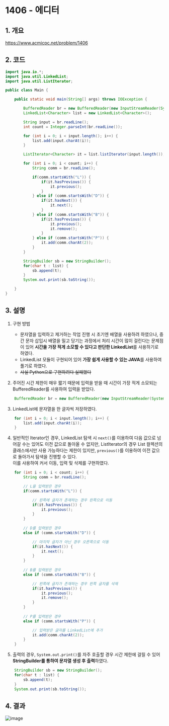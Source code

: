 # 1406 - 에디터

## 1. 개요
https://www.acmicpc.net/problem/1406

## 2. 코드
```java
import java.io.*;
import java.util.LinkedList;
import java.util.ListIterator;

public class Main {

    public static void main(String[] args) throws IOException {

        BufferedReader br = new BufferedReader(new InputStreamReader(System.in));
        LinkedList<Character> list = new LinkedList<Character>();

        String input = br.readLine();
        int count = Integer.parseInt(br.readLine());

        for (int i = 0; i < input.length(); i++) {
            list.add(input.charAt(i));
        }

        ListIterator<Character> it = list.listIterator(input.length());

        for (int i = 0; i < count; i++) {
            String comm = br.readLine();

            if(comm.startsWith("L")) {
                if(it.hasPrevious()) {
                    it.previous();
                }
            } else if (comm.startsWith("D")) {
                if(it.hasNext()) {
                    it.next();
                }
            } else if (comm.startsWith("B")) {
                if(it.hasPrevious()) {
                    it.previous();
                    it.remove();
                }
            } else if (comm.startsWith("P")) {
                it.add(comm.charAt(2));
            }
        }

        StringBuilder sb = new StringBuilder();
        for(char t : list) {
            sb.append(t);
        }
        System.out.print(sb.toString());

    }
}
```

## 3. 설명

1. 구현 방법

    - 문자열을 입력하고 제거하는 작업 진행 시 초기엔 배열을 사용하려 하였으나, 중간 문자 삽입시 배열을 밀고 당기는 과정에서 처리 시간이 많이 걸린다는 문제점이 있어 **시간을 가장 적게 소모할 수 있다고 판단한 LinkedList**를 사용하기로 하였다.
    - LinkedList 모듈이 구현되어 있어 **가장 쉽게 사용할 수 있는 JAVA**를 사용하여 풀기로 하였다.
    - ~~사실 Python으로 구현하려다 실패했다~~

2. 주어진 시간 제한이 매우 짧기 때문에 입력을 받을 때 시간이 가장 적게 소모되는 BufferedReader를 사용하여 입력을 받았다.
```java
    BufferedReader br = new BufferedReader(new InputStreamReader(System.in));
```

3. LinkedList에 문자열을 한 글자씩 저장하였다. 
```java
    for (int i = 0; i < input.length(); i++) {
        list.add(input.charAt(i));
    }
```

4. 일반적인 Iterator인 경우, LinkedList 탐색 시 ```next()```를 이용하여 다음 값으로 넘어갈 수는 있어도 이전 값으로 돌아올 수 없지만, ListIterator의 경우 List 컬렉션의 클래스에서만 사용 가능하다는 제한이 있지만, ```previous()```를 이용하여 이전 값으로 돌아가서 탐색을 진행할 수 있다.    
이를 사용하여 커서 이동, 입력 및 삭제를 구현하였다.

```java
    for (int i = 0; i < count; i++) {
        String comm = br.readLine();

        // L을 입력받은 경우
        if(comm.startsWith("L")) {

            // 왼쪽에 글자가 존재하는 경우 왼쪽으로 이동
            if(it.hasPrevious()) {
                it.previous();
            }
        }
        
        // D를 입력받은 경우
        else if (comm.startsWith("D")) {

            // 마지막 글자가 아닌 경우 오른쪽으로 이동
            if(it.hasNext()) {
                it.next();
            }
        }
        
        // B를 입력받은 경우
        else if (comm.startsWith("B")) {

            // 왼쪽에 글자가 존재하는 경우 왼쪽 글자를 삭제
            if(it.hasPrevious()) {
                it.previous();
                it.remove();
            }
        }
        
        // P를 입력받은 경우
        else if (comm.startsWith("P")) {

            // 입력받은 글자를 LinkedList에 추가
            it.add(comm.charAt(2));
        }
    }
```

5. 출력의 경우, ```System.out.print()```를 자주 호출할 경우 시간 제한에 걸릴 수 있어 **StringBuilder를 통하여 문자열 생성 후 출력**하였다.
```java
    StringBuilder sb = new StringBuilder();
    for(char t : list) {
        sb.append(t);
    }
    System.out.print(sb.toString());
```

## 4. 결과

![image](https://user-images.githubusercontent.com/29600820/86479044-5a82a480-bd86-11ea-9f88-56c73e89cd1c.png)